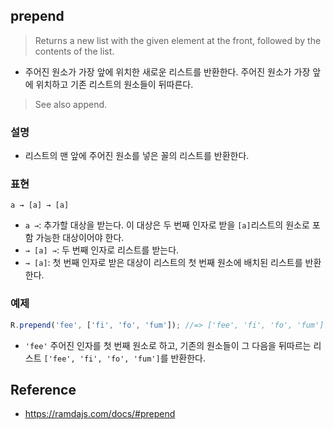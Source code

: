## prepend
> Returns a new list with the given element at the front, followed by the contents of the list.
- 주어진 원소가 가장 앞에 위치한 새로운 리스트를 반환한다. 주어진 원소가 가장 앞에 위치하고 기존 리스트의 원소들이 뒤따른다.

> See also append.

### 설명
- 리스트의 맨 앞에 주어진 원소를 넣은 꼴의 리스트를 반환한다.

### 표현
```
a → [a] → [a]
```
- `a →`: 추가할 대상을 받는다. 이 대상은 두 번째 인자로 받을 `[a]`리스트의 원소로 포함 가능한 대상이어야 한다.
- `→ [a] →`: 두 번째 인자로 리스트를 받는다.
- `→ [a]`: 첫 번째 인자로 받은 대상이 리스트의 첫 번째 원소에 배치된 리스트를 반환한다.

### 예제
```js
R.prepend('fee', ['fi', 'fo', 'fum']); //=> ['fee', 'fi', 'fo', 'fum']
```
- `'fee'` 주어진 인자를 첫 번째 원소로 하고, 기존의 원소들이 그 다음을 뒤따르는 리스트 `['fee', 'fi', 'fo', 'fum']`를 반환한다.

## Reference
- https://ramdajs.com/docs/#prepend
